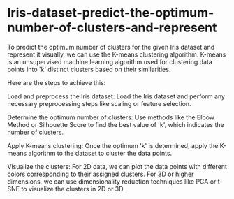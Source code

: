# Iris-dataset-predict-the-optimum-number-of-clusters-and-represent

To predict the optimum number of clusters for the given Iris dataset and represent it visually, we can use the K-means clustering algorithm. K-means is an unsupervised machine learning algorithm used for clustering data points into 'k' distinct clusters based on their similarities.

Here are the steps to achieve this:

Load and preprocess the Iris dataset: Load the Iris dataset and perform any necessary preprocessing steps like scaling or feature selection.

Determine the optimum number of clusters: Use methods like the Elbow Method or Silhouette Score to find the best value of 'k', which indicates the number of clusters.

Apply K-means clustering: Once the optimum 'k' is determined, apply the K-means algorithm to the dataset to cluster the data points.

Visualize the clusters: For 2D data, we can plot the data points with different colors corresponding to their assigned clusters. For 3D or higher dimensions, we can use dimensionality reduction techniques like PCA or t-SNE to visualize the clusters in 2D or 3D.
